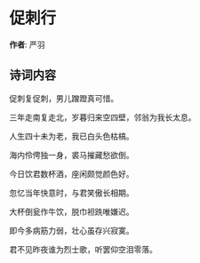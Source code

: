 # 促刺行

**作者**: 严羽

## 诗词内容

促刺复促刺，男儿蹭蹬真可惜。

三年走南复走北，岁暮归来空四壁，邻翁为我长太息。

人生四十未为老，我已白头色枯槁。

海内伶俜独一身，裘马摧藏愁欲倒。

今日饮君数杯酒，座闲颇觉颜色好。

忽忆当年快意时，与君笑傲长相期。

大杯倒瓮作牛饮，脱巾袒跣唯嫌迟。

即今多病筋力弱，壮心虽存兴寂寞。

君不见昨夜谁为烈士歌，听罢仰空泪零落。

